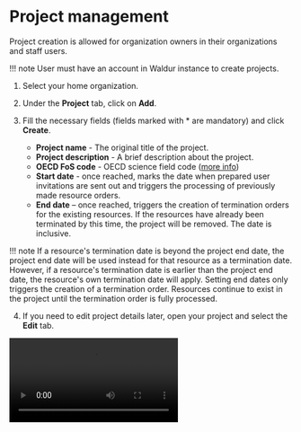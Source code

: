 # Project management

Project creation is allowed for organization owners in their organizations and staff users.

!!! note
    User must have an account in Waldur instance to create projects.

1. Select your home organization.
2. Under the **Project** tab, click on **Add**.
3. Fill the necessary fields (fields marked with * are mandatory) and click **Create**.

    - **Project name** - The original title of the project.
    - **Project description** - A brief description about the project.
    - **OECD FoS code** - OECD science field code ([more info](https://joinup.ec.europa.eu/collection/eu-semantic-interoperability-catalogue/solution/field-science-and-technology-classification/about))
    - **Start date** - once reached, marks the date when prepared user invitations are sent out and triggers the processing of previously made resource orders.
    - **End date** – once reached, triggers the creation of termination orders for the existing resources. If the resources have already been terminated by this time, the project will be removed. The date is inclusive.

!!! note
    If a resource's termination date is beyond the project end date, the project end date will be used instead for that resource as a termination date. However, if a resource's termination date is earlier than the project end date, the resource's own termination date will apply. Setting end dates only triggers the creation of a termination order. Resources continue to exist in the project until the termination order is fully processed.

4. If you need to edit project details later, open your project and select the **Edit** tab.

![type:video](../img/create_project.mp4)
